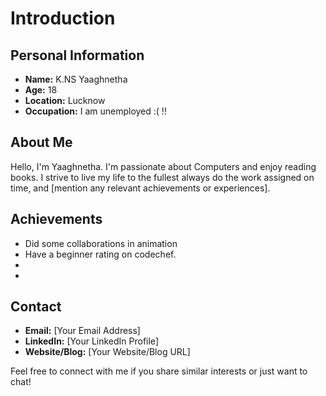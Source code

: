 # Introduction

## Personal Information
- **Name:** K.NS Yaaghnetha
- **Age:** 18
- **Location:** Lucknow
- **Occupation:** I am unemployed :( !!

## About Me
Hello, I'm Yaaghnetha. I'm passionate about Computers and enjoy reading books. I strive to live my life to the fullest always do the work assigned on time,  and [mention any relevant achievements or experiences]. 

## Achievements
- Did some collaborations in animation 
- Have a beginner rating on codechef.
-
-

## Contact
- **Email:** [Your Email Address]
- **LinkedIn:** [Your LinkedIn Profile]
- **Website/Blog:** [Your Website/Blog URL]

Feel free to connect with me if you share similar interests or just want to chat!
